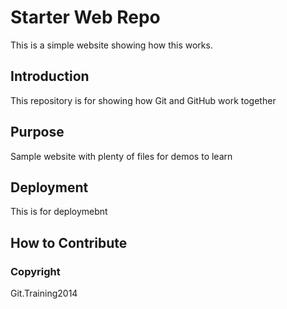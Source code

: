 # Starter Web Repo

This is a simple website showing how this works. 

## Introduction

This repository is for showing how Git and GitHub work together

## Purpose

Sample website with plenty of files for demos to learn

## Deployment
This is for deploymebnt

## How to Contribute

### Copyright

Git.Training2014
